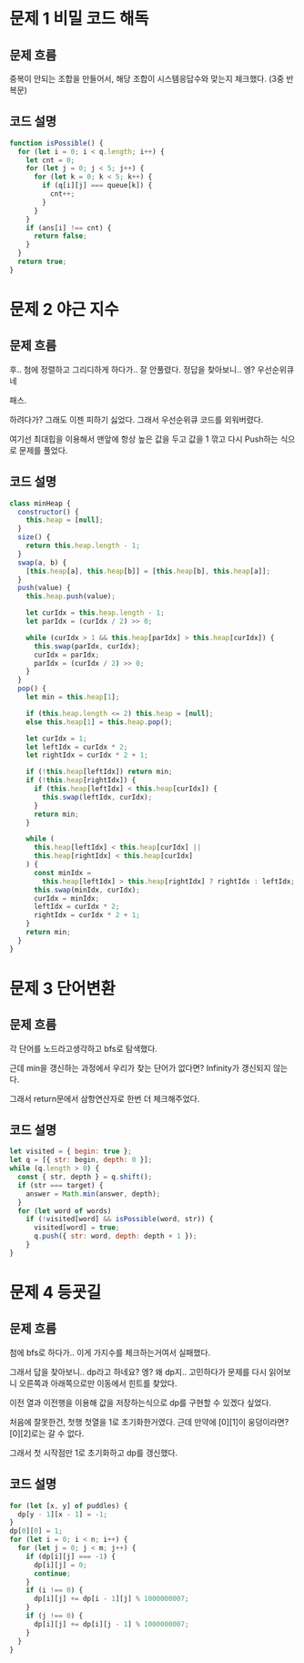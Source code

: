 # 문제 1 비밀 코드 해독

## 문제 흐름

중복이 안되는 조합을 만들어서, 해당 조합이 시스템응답수와 맞는지 체크했다. (3중 반복문)

## 코드 설명

```js
function isPossible() {
  for (let i = 0; i < q.length; i++) {
    let cnt = 0;
    for (let j = 0; j < 5; j++) {
      for (let k = 0; k < 5; k++) {
        if (q[i][j] === queue[k]) {
          cnt++;
        }
      }
    }
    if (ans[i] !== cnt) {
      return false;
    }
  }
  return true;
}
```

# 문제 2 야근 지수

## 문제 흐름

후.. 첨에 정렬하고 그리디하게 하다가.. 잘 안풀렸다. 정답을 찾아보니.. 엥? 우선순위큐네

패스.

하려다가? 그래도 이젠 피하기 싫었다. 그래서 우선순위큐 코드를 외워버렸다.

여기선 최대힙을 이용해서 맨앞에 항상 높은 값을 두고 값을 1 깎고 다시 Push하는 식으로 문제를 풀었다.

## 코드 설명

```js
class minHeap {
  constructor() {
    this.heap = [null];
  }
  size() {
    return this.heap.length - 1;
  }
  swap(a, b) {
    [this.heap[a], this.heap[b]] = [this.heap[b], this.heap[a]];
  }
  push(value) {
    this.heap.push(value);

    let curIdx = this.heap.length - 1;
    let parIdx = (curIdx / 2) >> 0;

    while (curIdx > 1 && this.heap[parIdx] > this.heap[curIdx]) {
      this.swap(parIdx, curIdx);
      curIdx = parIdx;
      parIdx = (curIdx / 2) >> 0;
    }
  }
  pop() {
    let min = this.heap[1];

    if (this.heap.length <= 2) this.heap = [null];
    else this.heap[1] = this.heap.pop();

    let curIdx = 1;
    let leftIdx = curIdx * 2;
    let rightIdx = curIdx * 2 + 1;

    if (!this.heap[leftIdx]) return min;
    if (!this.heap[rightIdx]) {
      if (this.heap[leftIdx] < this.heap[curIdx]) {
        this.swap(leftIdx, curIdx);
      }
      return min;
    }

    while (
      this.heap[leftIdx] < this.heap[curIdx] ||
      this.heap[rightIdx] < this.heap[curIdx]
    ) {
      const minIdx =
        this.heap[leftIdx] > this.heap[rightIdx] ? rightIdx : leftIdx;
      this.swap(minIdx, curIdx);
      curIdx = minIdx;
      leftIdx = curIdx * 2;
      rightIdx = curIdx * 2 + 1;
    }
    return min;
  }
}
```

# 문제 3 단어변환

## 문제 흐름

각 단어를 노드라고생각하고 bfs로 탐색했다.

근데 min을 갱신하는 과정에서 우리가 찾는 단어가 없다면? Infinity가 갱신되지 않는다.

그래서 return문에서 삼항연산자로 한번 더 체크해주었다.

## 코드 설명

```js
let visited = { begin: true };
let q = [{ str: begin, depth: 0 }];
while (q.length > 0) {
  const { str, depth } = q.shift();
  if (str === target) {
    answer = Math.min(answer, depth);
  }
  for (let word of words)
    if (!visited[word] && isPossible(word, str)) {
      visited[word] = true;
      q.push({ str: word, depth: depth + 1 });
    }
}
```

# 문제 4 등굣길

## 문제 흐름

첨에 bfs로 하다가.. 이게 가지수를 체크하는거여서 실패했다.

그래서 답을 찾아보니.. dp라고 하네요? 엥? 왜 dp지.. 고민하다가 문제를 다시 읽어보니 오른쪽과 아래쪽으로만 이동에서 힌트를 찾았다.

이전 열과 이전행을 이용해 값을 저장하는식으로 dp를 구현할 수 있겠다 싶었다.

처음에 잘못한건, 첫행 첫열을 1로 초기화한거였다. 근데 만약에 [0][1]이 웅덩이라면? [0][2]로는 갈 수 없다.

그래서 첫 시작점만 1로 초기화하고 dp를 갱신했다.

## 코드 설명

```js
for (let [x, y] of puddles) {
  dp[y - 1][x - 1] = -1;
}
dp[0][0] = 1;
for (let i = 0; i < n; i++) {
  for (let j = 0; j < m; j++) {
    if (dp[i][j] === -1) {
      dp[i][j] = 0;
      continue;
    }
    if (i !== 0) {
      dp[i][j] += dp[i - 1][j] % 1000000007;
    }
    if (j !== 0) {
      dp[i][j] += dp[i][j - 1] % 1000000007;
    }
  }
}
```
